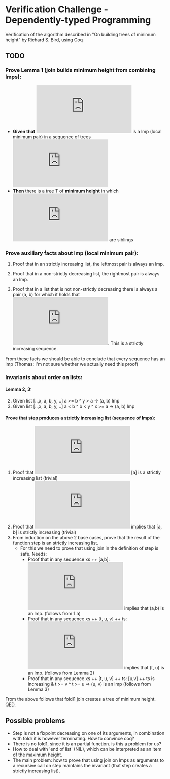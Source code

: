 Verification Challenge - Dependently-typed Programming
======================================================

Verification of the algorithm described in "On building trees of minimum height" by Richard S. Bird, using Coq

TODO
----

### Prove Lemma 1 (join builds minimum height from combining lmps):
* **Given that** ![pair](http://latex.codecogs.com/svg.latex?%28t_%7Bi%7D%2C%20t_%7Bi&plus;1%7D%29)
  is a lmp (local minimum pair) in a sequence of trees
  ![bounds](http://latex.codecogs.com/svg.latex?h_%7Bi%7D%20%3A%20%281%20%5Cleq%20i%20%5Cleq%20N%29)
* **Then** there is a tree T of **minimum height** in which
  ![pair](http://latex.codecogs.com/svg.latex?%28t_%7Bi%7D%2C%20t_%7Bi&plus;1%7D%29) are siblings


### Prove auxiliary facts about lmp (local minimum pair):
1. Proof that in an strictly increasing list, the leftmost pair is always an lmp.
2. Proof that in a non-strictly decreasing list, the rightmost pair is always an lmp.

3. Proof that in a list that is not non-strictly decreasing there is always a pair (a, b)
   for which it holds that ![alessb](http://latex.codecogs.com/svg.latex?a%3Cb).
   This is a strictly increasing sequence.

From these facts we should be able to conclude that every sequence has an lmp
(Thomas: I'm not sure whether we actually need this proof)


### Invariants about order on lists:

#### Lemma 2, 3:
2. Given list [..,x, a, b, y, ..] a >= b ^ y > a  -> (a, b) lmp
3. Given list [..,x, a, b, y, ..] a < b  ^ b < y ^ x >= a -> (a, b) lmp

#### Prove that step produces a strictly increasing list (sequence of lmps):
1. Proof that ![FAa](http://latex.codecogs.com/svg.latex?%5Cforall%7Ba%7D) [a] is a
   strictly increasing list (trivial)
2. Proof that ![FAaaltb](http://latex.codecogs.com/svg.latex?%5Cforall%7Ba%7D%20%3A%20a%20%3C%20b)
   implies that [a, b] is strictly increasing (trivial)
3. From induction on the above 2 base cases, prove that the result of the function step is
   an strictly increasing list.
     * For this we need to prove that using join in the definition of step is safe. Needs:
       - Proof that in any sequence xs ++ [a,b]:
         ![ageb](http://latex.codecogs.com/svg.latex?a%20%5Cgeq%20b) implies that (a,b) is an lmp.
         (follows from 1.a)
       - Proof that in any sequence xs ++ [t, u, v] ++ ts:
         ![vgttgequ](http://latex.codecogs.com/svg.latex?v%20%3E%20t%20%5Cgeq%20u)
         implies that (t, u) is an lmp.
         (follows from Lemma 2)
       - Proof that in any sequence 
            xs ++ [t, u, v] ++ ts: [u,v] ++ ts is increasing & t >= v ^ t >= u => (u, v) is an lmp 
         (follows from Lemma 3)

From the above follows that foldl1 join creates a tree of minimum height. QED.


Possible problems
-----------------

* Step is not a fixpoint decreasing on one of its arguments, in combination with foldr it is
  however terminating. How to convince coq?
* There is no fold1, since it is an partial function. is this a problem for us?
* How to deal with 'end of list' (NIL), which can be interpreted as an item of the maximum height.
* The main problem: how to prove that using join on lmps as arguments to a recursive call on step
  maintains the invariant (that step creates a strictly increasing list).
